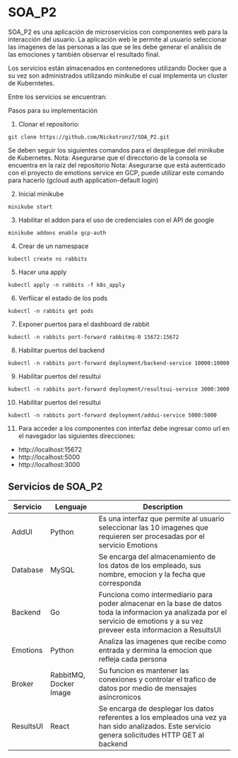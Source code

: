# SOA_P2

SOA_P2 es una aplicación de microservicios con componentes web para la interacción del usuario. La aplicación web le permite al usuario seleccionar las imagenes de las personas a las que se les debe generar el análisis de las emociones y también observar el resultado final.

Los servicios están almacenados en contenedores utilizando Docker que a su vez son administrados utilizando minikube el cual implementa un cluster de Kuberntetes. 

Entre los servicios se encuentran:

Pasos para su implementación
1. Clonar el repositorio:

`git clone https://github.com/Nickotronz7/SOA_P2.git`

Se deben seguir los siguientes comandos para el despliegue del minikube de Kubernetes. 
Nota: Asegurarse que el direcctorio de la consola se encuentra en la raiz del repositorio
Nota: Asegurarse que está autenticado con el proyecto de emotions service en GCP, puede utilizar este comando para hacerlo (gcloud auth application-default login)

2. Inicial minikube

  `minikube start`

3. Habilitar el addon para el uso de credenciales con el API de google

  `minikube addons enable gcp-auth`

4. Crear de un namespace

  `kubectl create ns rabbits`

5. Hacer una apply

  `kubectl apply -n rabbits -f k8s_apply`

6. Verfiicar el estado de los pods

  `kubectl -n rabbits get pods`

7. Exponer puertos para el dashboard de rabbit

  `kubectl -n rabbits port-forward rabbitmq-0 15672:15672`

8. Habilitar puertos del backend

  `kubectl -n rabbits port-forward deployment/backend-service 10000:10000`

9. Habilitar puertos del resultui

  `kubectl -n rabbits port-forward deployment/resultsui-service 3000:3000`

10. Habilitar puertos del resultui

  `kubectl -n rabbits port-forward deployment/addui-service 5000:5000`

11. Para acceder a los componentes con interfaz debe ingresar como url en el navegador las siguientes direcciones:

- http://localhost:15672
- http://localhost:5000
- http://localhost:3000

## Servicios de SOA_P2
| Servicio | Lenguaje | Description |
|----------|----------|-------------|
|AddUI|Python|Es una interfaz que permite al usuario seleccionar las 10 imagenes que requieren ser procesadas por el servicio Emotions|
|Database|MySQL|Se encarga del almacenamiento de los datos de los empleado, sus nombre, emocion y la fecha que corresponda|
|Backend|Go|Funciona como intermediario para poder almacenar en la base de datos toda la informacion ya analizada por el servicio de emotions y a su vez preveer esta informacion a ResultsUI|
|Emotions|Python|Analiza las imagenes que recibe como entrada y dermina la emocion que refleja cada persona|
|Broker|RabbitMQ, Docker Image|Su funcion es mantener las conexiones y controlar el trafico de datos por medio de mensajes asincronicos|
|ResultsUI|React|Se encarga de desplegar los datos referentes a los empleados una vez ya han sido analizados. Este servicio genera solicitudes HTTP GET al backend|
